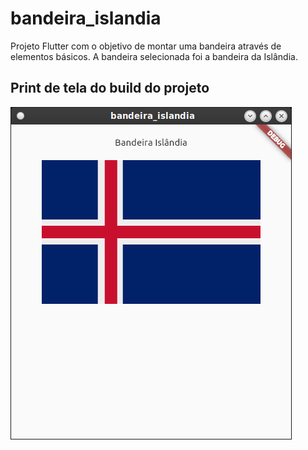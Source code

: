 # bandeira_islandia

Projeto Flutter com o objetivo de montar uma bandeira através de elementos básicos. A bandeira selecionada foi a bandeira da Islândia.

## Print de tela do build do projeto

<img src="./web/img/Captura de tela de 2021-06-19 21-33-15.png" alt="Print de tela com o resultado"/>